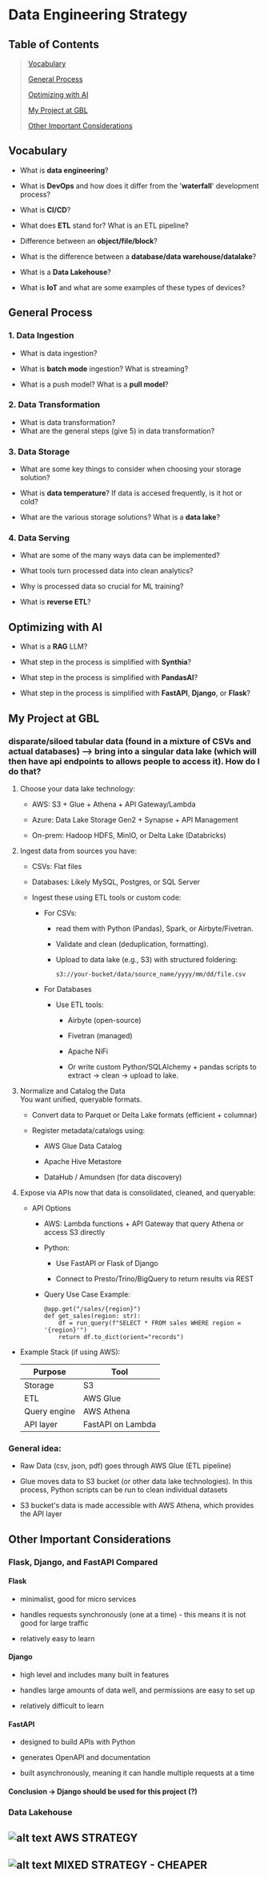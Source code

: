 # Data Engineering Strategy
## Table of Contents
>[Vocabulary](#vocabulary-to-get-used-to)
>
>[General Process](#general-process)
>
>[Optimizing with AI](#optimizing-with-ai)
>
>[My Project at GBL](#my-project-at-gbl)
>
>[Other Important Considerations](#other-important-considerations)

## Vocabulary
- What is **data engineering**?

- What is **DevOps** and how does it differ from the '**waterfall**' development process?
- What is **CI/CD**?
- What does **ETL** stand for? What is an ETL pipeline?
- Difference between an **object/file/block**?
- What is the difference between a **database/data warehouse/datalake**?
- What is a **Data Lakehouse**?
- What is **IoT** and what are some examples of these types of devices?

## General Process
### 1. Data Ingestion
- What is data ingestion?

- What is **batch mode** ingestion? What is streaming?
- What is a push model? What is a **pull model**?
### 2. Data Transformation
- What is data transformation?
- What are the general steps (give 5) in data transformation?
### 3. Data Storage
- What are some key things to consider when choosing your storage solution?

- What is **data temperature**? If data is accesed frequently, is it hot or cold?
- What are the various storage solutions? What is a **data lake**?
### 4. Data Serving
- What are some of the many ways data can be implemented?

- What tools turn processed data into clean analytics?
- Why is processed data so crucial for ML training?
- What is **reverse ETL**?
## Optimizing with AI
- What is a **RAG** LLM?

- What step in the process is simplified with **Synthia**? 
- What step in the process is simplified with **PandasAI**? 
- What step in the process is simplified with **FastAPI**, **Django**, or **Flask**?

## My Project at GBL
### disparate/siloed tabular data (found in a mixture of CSVs and actual databases) --> bring into a singular data lake (which will then have api endpoints to allows people to access it). How do I do that?
1. Choose your data lake technology:

    - AWS: S3 + Glue + Athena + API Gateway/Lambda  

    - Azure: Data Lake Storage Gen2 + Synapse + API Management

    - On-prem: Hadoop HDFS, MinIO, or Delta Lake (Databricks)

2. Ingest data from sources you have:

    - CSVs: Flat files

    - Databases: Likely MySQL, Postgres, or SQL Server

    - Ingest these using ETL tools or custom code:

        - For CSVs:
            - read them with Python (Pandas), Spark, or Airbyte/Fivetran.

            - Validate and clean (deduplication, formatting).

            - Upload to data lake (e.g., S3) with structured foldering:  

                ```
                s3://your-bucket/data/source_name/yyyy/mm/dd/file.csv
                ```

        - For Databases
            - Use ETL tools:

                - Airbyte (open-source)

                - Fivetran (managed)

                - Apache NiFi

                - Or write custom Python/SQLAlchemy + pandas scripts to extract → clean → upload to lake.

3. Normalize and Catalog the Data  
You want unified, queryable formats.

    - Convert data to Parquet or Delta Lake formats (efficient + columnar)

    - Register metadata/catalogs using:

        - AWS Glue Data Catalog

        - Apache Hive Metastore

        - DataHub / Amundsen (for data discovery)

5. Expose via APIs now that data is consolidated, cleaned, and queryable:

    - API Options
        - AWS: Lambda functions + API Gateway that query Athena or access S3 directly

        - Python:

            - Use FastAPI or Flask of Django

            - Connect to Presto/Trino/BigQuery to return results via REST

        - Query Use Case Example:

            ```
            @app.get("/sales/{region}")
            def get_sales(region: str):
                df = run_query(f"SELECT * FROM sales WHERE region = '{region}'")
                return df.to_dict(orient="records")
            ```

- Example Stack (if using AWS):  

    | Purpose	 | Tool                  |
    |------------|-----------------------|
    |Storage	 | S3                    |
    |ETL	     |AWS Glue               |
    |Query engine|	AWS Athena           |
    |API layer	 |FastAPI on Lambda      |  

### General idea:
- Raw Data (csv, json, pdf) goes through AWS Glue (ETL pipeline)

- Glue moves data to S3 bucket (or other data lake technologies). In this process, Python scripts can be run to clean individual datasets
- S3 bucket's data is made accessible with AWS Athena, which provides the API layer

## Other Important Considerations
### Flask, Django, and FastAPI Compared
#### Flask
- minimalist, good for micro services

- handles requests synchronously (one at a time) - this means it is not good for large traffic
- relatively easy to learn
#### Django
- high level and includes many built in features

- handles large amounts of data well, and permissions are easy to set up
- relatively difficult to learn
#### FastAPI
- designed to build APIs with Python

- generates OpenAPI and documentation
- built asynchronously, meaning it can handle multiple requests at a time
#### Conclusion -> Django should be used for this project (?)

### Data Lakehouse
![alt text](1.png) AWS STRATEGY  
---
![alt text](2.png)  MIXED STRATEGY - CHEAPER
---
